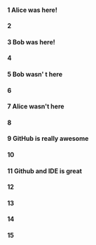 #### 1 Alice was here!
#### 2
#### 3 Bob was here!
#### 4
#### 5 Bob wasn' t here
#### 6
#### 7 Alice wasn't here
#### 8
#### 9 GitHub is really awesome
#### 10
#### 11 Github and IDE is great
#### 12
#### 13
#### 14
#### 15
